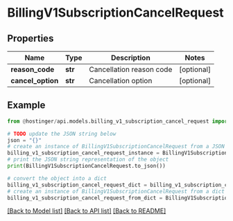 # BillingV1SubscriptionCancelRequest


## Properties

Name | Type | Description | Notes
------------ | ------------- | ------------- | -------------
**reason_code** | **str** | Cancellation reason code | [optional] 
**cancel_option** | **str** | Cancellation option | [optional] 

## Example

```python
from @hostinger/api.models.billing_v1_subscription_cancel_request import BillingV1SubscriptionCancelRequest

# TODO update the JSON string below
json = "{}"
# create an instance of BillingV1SubscriptionCancelRequest from a JSON string
billing_v1_subscription_cancel_request_instance = BillingV1SubscriptionCancelRequest.from_json(json)
# print the JSON string representation of the object
print(BillingV1SubscriptionCancelRequest.to_json())

# convert the object into a dict
billing_v1_subscription_cancel_request_dict = billing_v1_subscription_cancel_request_instance.to_dict()
# create an instance of BillingV1SubscriptionCancelRequest from a dict
billing_v1_subscription_cancel_request_from_dict = BillingV1SubscriptionCancelRequest.from_dict(billing_v1_subscription_cancel_request_dict)
```
[[Back to Model list]](../README.md#documentation-for-models) [[Back to API list]](../README.md#documentation-for-api-endpoints) [[Back to README]](../README.md)


